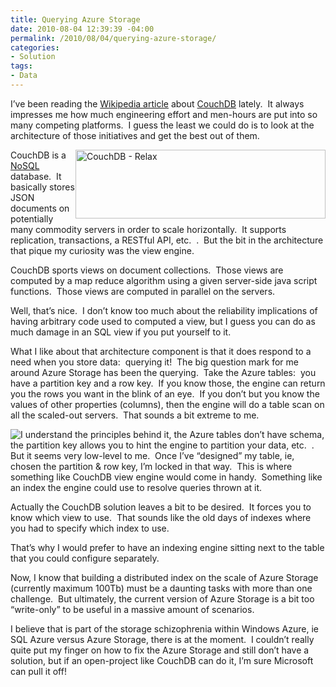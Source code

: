 ```yaml
---
title: Querying Azure Storage
date: 2010-08-04 12:39:39 -04:00
permalink: /2010/08/04/querying-azure-storage/
categories:
- Solution
tags:
- Data
---
```

<p>I’ve been reading the <a href="http://en.wikipedia.org/wiki/CouchDB">Wikipedia article</a> about <a href="http://couchdb.apache.org/">CouchDB</a> lately.&#160; It always impresses me how much engineering effort and men-hours are put into so many competing platforms.&#160; I guess the least we could do is to look at the architecture of those initiatives and get the best out of them.</p>  <p><img style="display:inline;margin-left:0;margin-right:0;" alt="CouchDB - Relax" align="right" src="http://couchdb.apache.org/img/couchdb-logo.png" width="400" height="110" />CouchDB is a <a href="http://en.wikipedia.org/wiki/NoSQL">NoSQL</a> database.&#160; It basically stores JSON documents on potentially many commodity servers in order to scale horizontally.&#160; It supports replication, transactions, a RESTful API, etc.&#160; .&#160; But the bit in the architecture that pique my curiosity was the view engine.</p>  <p>CouchDB sports views on document collections.&#160; Those views are computed by a map reduce algorithm using a given server-side java script functions.&#160; Those views are computed in parallel on the servers.</p>  <p>Well, that’s nice.&#160; I don’t know too much about the reliability implications of having arbitrary code used to computed a view, but I guess you can do as much damage in an SQL view if you put yourself to it.</p>  <p>What I like about that architecture component is that it does respond to a need when you store data:&#160; querying it!&#160; The big question mark for me around Azure Storage has been the querying.&#160; Take the Azure tables:&#160; you have a partition key and a row key.&#160; If you know those, the engine can return you the rows you want in the blink of an eye.&#160; If you don’t but you know the values of other properties (columns), then the engine will do a table scan on all the scaled-out servers.&#160; That sounds a bit extreme to me.</p>  <p><img style="display:inline;margin-left:0;margin-right:0;" align="left" src="http://upload.wikimedia.org/wikipedia/en/f/ff/Windows_Azure_logo.png" />I understand the principles behind it, the Azure tables don’t have schema, the partition key allows you to hint the engine to partition your data, etc.&#160; .&#160; But it seems very low-level to me.&#160; Once I’ve “designed” my table, ie, chosen the partition &amp; row key, I’m locked in that way.&#160; This is where something like CouchDB view engine would come in handy.&#160; Something like an index the engine could use to resolve queries thrown at it.</p>  <p>Actually the CouchDB solution leaves a bit to be desired.&#160; It forces you to know which view to use.&#160; That sounds like the old days of indexes where you had to specify which index to use.</p>  <p>That’s why I would prefer to have an indexing engine sitting next to the table that you could configure separately.</p>  <p>Now, I know that building a distributed index on the scale of Azure Storage (currently maximum 100Tb) must be a daunting tasks with more than one challenge.&#160; But ultimately, the current version of Azure Storage is a bit too “write-only” to be useful in a massive amount of scenarios.</p>  <p></p>  <p>I believe that is part of the storage schizophrenia within Windows Azure, ie SQL Azure versus Azure Storage, there is at the moment.&#160; I couldn’t really quite put my finger on how to fix the Azure Storage and still don’t have a solution, but if an open-project like CouchDB can do it, I’m sure Microsoft can pull it off!</p>